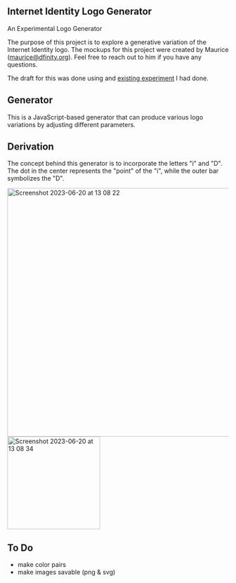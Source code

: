 Internet Identity Logo Generator
---

An Experimental Logo Generator

The purpose of this project is to explore a generative variation of the Internet Identity logo.
The mockups for this project were created by Maurice (maurice@dfinity.org). Feel free to reach out to him if you have any questions.

The draft for this was done using and [existing experiment](https://codepen.io/meodai/pen/dyQXGKB/43ee5a1f7e17a216c22e08432aa4e240) I had done.

## Generator
This is a JavaScript-based generator that can produce various logo variations by adjusting different parameters.

## Derivation
The concept behind this generator is to incorporate the letters "i" and "D". The dot in the center represents the "point" of the "i", while the outer bar symbolizes the "D".

<img width="566" alt="Screenshot 2023-06-20 at 13 08 22" src="https://github.com/dfinity/internet-identity-logo-generartor/assets/608386/074f7785-acd4-4071-aa3d-d5ab45552464">

<img width="211" alt="Screenshot 2023-06-20 at 13 08 34" src="https://github.com/dfinity/internet-identity-logo-generartor/assets/608386/ff337777-eb5c-42d8-8b17-4de43dfa9c5b">


## To Do

- make color pairs
- make images savable (png & svg)
